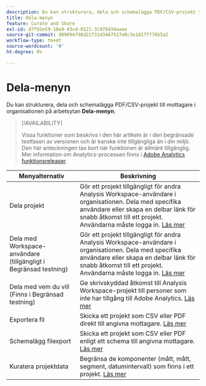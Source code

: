 ```yaml
---
description: Du kan strukturera, dela och schemalägga PDF/CSV-projekt till mottagare i din organisation.
title: Dela-menyn
feature: Curate and Share
exl-id: d7f92e59-18e9-43cd-8121-3c970434aaee
source-git-commit: d09094798d22f32d3467527e0c3e1817ff76b5a2
workflow-type: tm+mt
source-wordcount: '0'
ht-degree: 0%

---
```


# Dela-menyn

Du kan strukturera, dela och schemalägga PDF/CSV-projekt till mottagare i organisationen på arbetsytan **Dela-menyn**.

>[!AVAILABILITY]
>
>Vissa funktioner som beskrivs i den här artikeln är i den begränsade testfasen av versionen och är kanske inte tillgängliga än i din miljö. Den här anteckningen tas bort när funktionen är allmänt tillgänglig. Mer information om Analytics-processen finns i [Adobe Analytics funktionsreleaser](/help/release-notes/releases.md).

| Menyalternativ | Beskrivning |
|---|---|
| Dela projekt<!--remove this when Share with anyone goes to GA--> | Gör ett projekt tillgängligt för andra Analysis Workspace-användare i organisationen. Dela med specifika användare eller skapa en delbar länk för snabb åtkomst till ett projekt. Användarna måste logga in. [Läs mer](/help/analysis-workspace/curate-share/share-projects.md) |
| Dela med Workspace-användare (tillgängligt i Begränsad testning) | Gör ett projekt tillgängligt för andra Analysis Workspace-användare i organisationen. Dela med specifika användare eller skapa en delbar länk för snabb åtkomst till ett projekt. Användarna måste logga in. [Läs mer](/help/analysis-workspace/curate-share/share-projects.md) |
| Dela med vem du vill (Finns i Begränsad testning) | Ge skrivskyddad åtkomst till Analysis Workspace-projekt till personer som inte har tillgång till Adobe Analytics. [Läs mer](/help/analysis-workspace/curate-share/share-projects.md) |
| Exportera fil | Skicka ett projekt som CSV eller PDF direkt till angivna mottagare. [Läs mer](/help/analysis-workspace/curate-share/t-schedule-report.md) |
| Schemalägg filexport | Skicka ett projekt som CSV eller PDF enligt ett schema till angivna mottagare. [Läs mer](/help/analysis-workspace/curate-share/t-schedule-report.md) |
| Kuratera projektdata | Begränsa de komponenter (mått, mått, segment, datumintervall) som finns i ett projekt. [Läs mer](/help/analysis-workspace/curate-share/curate.md) |
